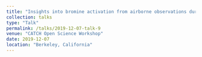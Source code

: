 ```yaml
---
title: "Insights into bromine activation from airborne observations during the 2012 BRomine, Ozone, Mercury EXperiment"
collection: talks
type: "Talk"
permalink: /talks/2019-12-07-talk-9
venue: "CATCH Open Science Workshop"
date: 2019-12-07
location: "Berkeley, California"
---
```

